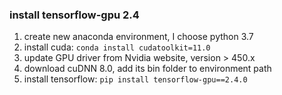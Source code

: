 ### install tensorflow-gpu 2.4

1. create new anaconda environment, I choose python 3.7
2. install cuda: `conda install cudatoolkit=11.0`
3. update GPU driver from Nvidia website, version > 450.x
4. download cuDNN 8.0, add its bin folder to environment path
5. install tensorflow: `pip install tensorflow-gpu==2.4.0`
